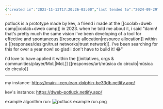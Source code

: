 ```yaml
---
{"created in":"2023-11-13T17:20:26-03:00","last tended to":"2024-09-29T14:47:12-03:00","tags":["🌿","prototype"],"dg-publish":true,"notestage":["🌿"],"permalink":"/prototypes/made-by-others/potluck/","dgPassFrontmatter":true,"created":"2023-11-13T17:20:26.098-03:00","updated":"2024-09-29T14:47:15.416-03:00"}
---
```


potluck is a prototype made by kev, a friend i made at the [[coolab+dweb camp\|coolab+dweb camp]] in 2023. when he told me about it, i said "damn! that's pretty much the same vision i've been developing of a tool for effective and spontaneous [[resource allocation\|resource allocation]] within a [[responses/design/trust networks\|trust network]]. i've been searching for this for over a year now! so glad i don't have to build it! 😂"

i'd love to have applied it within the [[initiatives, orgs & communities/player/MoL\|MoL]] [[responses/art/música do círculo\|música do círculo]]

---
my instance: https://main--cerulean-dolphin-be33db.netlify.app/

kev's instance: https://dweb-potluck.netlify.app/

example algorithm run:
![potluck example run.png](/img/user/images/prototypes%20&%20experiments/potluck%20example%20run.png)